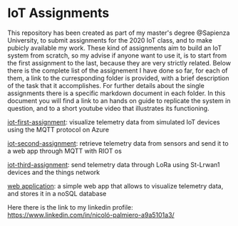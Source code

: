 # IoT Assignments

This repository has been created as part of my master's degree @Sapienza University, to submit assignments for the 2020 IoT class, and to make pubicly available my work. These kind of assignments aim to build an IoT system from scratch, so my advise if anyone want to use it, is to start from the first assignment to the last, because they are very strictly related. Below there is the complete list of the assignement I have done so far, for each of them, a link to the curresponding folder is provided, with a brief description of the task that it accomplishes. For further details about the single assignments there is a specific markdown document in each folder. In this document you will find a link to an hands on guide to replicate the system in question, and to a short youtube video that illustrates its functioning.


[iot-first-assignment](https://github.com/nictuss/iot-assignments/tree/master/simulated_devices): visualize telemetry data from simulated IoT devices using the MQTT protocol on Azure

[iot-second-assignment](https://github.com/nictuss/iot-assignments/tree/master/MQTTSN-MQTT): retrieve telemetry data from sensors and send it to a web app through MQTT with RIOT os

[iot-third-assignment](https://github.com/nictuss/iot-assignments/tree/master/LoRa): send telemetry data through LoRa using St-Lrwan1 devices and the things network

[web application](https://github.com/nictuss/iot-assignments/tree/master/web_app): a simple web app that allows to visualize telemetry data, and stores it in a noSQL database

Here there is the link to my linkedin profile:
https://www.linkedin.com/in/nicoló-palmiero-a9a5101a3/
